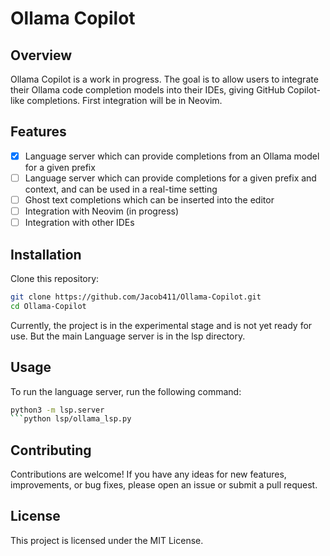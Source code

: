 
# Ollama Copilot
## Overview
Ollama Copilot is a work in progress. The goal is to allow users to integrate their Ollama code completion models into their IDEs, giving GitHub Copilot-like completions. First integration will be in Neovim.

## Features
- [x] Language server which can provide completions from an Ollama model for a given prefix
- [ ] Language server which can provide completions for a given prefix and context, and can be used in a real-time setting
- [ ] Ghost text completions which can be inserted into the editor
- [ ] Integration with Neovim (in progress)
- [ ] Integration with other IDEs

## Installation
Clone this repository:
```bash
git clone https://github.com/Jacob411/Ollama-Copilot.git
cd Ollama-Copilot
```
Currently, the project is in the experimental stage and is not yet ready for use. But the main Language server is in the lsp directory. 
## Usage
To run the language server, run the following command:
```bash
python3 -m lsp.server
```python lsp/ollama_lsp.py
```
## Contributing
Contributions are welcome! If you have any ideas for new features, improvements, or bug fixes, please open an issue or submit a pull request.

## License
This project is licensed under the MIT License.
